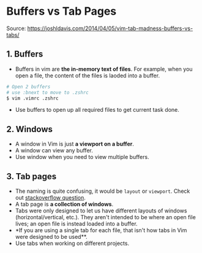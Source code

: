 # Buffers vs Tab Pages

Source: <https://joshldavis.com/2014/04/05/vim-tab-madness-buffers-vs-tabs/>

## 1. Buffers

- Buffers in vim are **the in-memory text of files**. For example, when you open a file, the content of the files is laoded into a buffer.

```bash
# Open 2 buffers
# use :bnext to move to .zshrc
$ vim .vimrc .zshrc
```

- Use buffers to open up all required files to get current task done.

## 2. Windows

- A window in Vim is just **a viewport on a buffer**.
- A window can view any buffer.
- Use window when you need to view multiple buffers.

## 3. Tab pages

- The naming is quite confusing, it would be `layout` or `viewport`. Check out [stackoverflow question](https://stackoverflow.com/questions/102384/using-vims-tabs-like-buffers/103590#103590).
- A tab page is **a collection of windows**.
- Tabs were only designed to let us have different layouts of windows (horizontal/vertical, etc.). They aren't intended to be where an open file lives; an open file is instead loaded into a buffer.
- \*If you are using a single tab for each file, that isn't how tabs in Vim were designed to be used\*\*.
- Use tabs when working on different projects.
